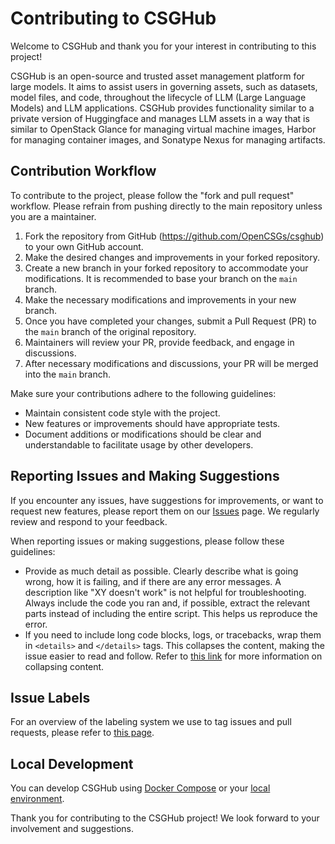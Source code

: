 Contributing to CSGHub
=======================

Welcome to CSGHub and thank you for your interest in contributing to this project!

CSGHub is an open-source and trusted asset management platform for large models. It aims to assist users in governing assets, such as datasets, model files, and code, throughout the lifecycle of LLM (Large Language Models) and LLM applications. CSGHub provides functionality similar to a private version of Huggingface and manages LLM assets in a way that is similar to OpenStack Glance for managing virtual machine images, Harbor for managing container images, and Sonatype Nexus for managing artifacts.

Contribution Workflow
----------------------

To contribute to the project, please follow the "fork and pull request" workflow. Please refrain from pushing directly to the main repository unless you are a maintainer.

1. Fork the repository from GitHub (https://github.com/OpenCSGs/csghub) to your own GitHub account.
2. Make the desired changes and improvements in your forked repository.
3. Create a new branch in your forked repository to accommodate your modifications. It is recommended to base your branch on the `main` branch.
4. Make the necessary modifications and improvements in your new branch.
5. Once you have completed your changes, submit a Pull Request (PR) to the `main` branch of the original repository.
6. Maintainers will review your PR, provide feedback, and engage in discussions.
7. After necessary modifications and discussions, your PR will be merged into the `main` branch.

Make sure your contributions adhere to the following guidelines:

- Maintain consistent code style with the project.
- New features or improvements should have appropriate tests.
- Document additions or modifications should be clear and understandable to facilitate usage by other developers.

Reporting Issues and Making Suggestions
----------------------

If you encounter any issues, have suggestions for improvements, or want to request new features, please report them on our [Issues](https://github.com/OpenCSGs/csghub/issues) page. We regularly review and respond to your feedback.

When reporting issues or making suggestions, please follow these guidelines:

- Provide as much detail as possible. Clearly describe what is going wrong, how it is failing, and if there are any error messages. A description like "XY doesn't work" is not helpful for troubleshooting. Always include the code you ran and, if possible, extract the relevant parts instead of including the entire script. This helps us reproduce the error.
- If you need to include long code blocks, logs, or tracebacks, wrap them in `<details>` and `</details>` tags. This collapses the content, making the issue easier to read and follow. Refer to [this link](https://developer.mozilla.org/en/docs/Web/HTML/Element/details) for more information on collapsing content.

Issue Labels
----------------------

For an overview of the labeling system we use to tag issues and pull requests, please refer to [this page](https://github.com/OpenCSGs/csghub/labels).  


Local Development
----------------------

You can develop CSGHub using [Docker Compose](https://github.com/OpenCSGs/csghub-installer/blob/main/docker-compose/csghub/README.md) or your [local environment](https://github.com/OpenCSGs/csghub/blob/main/docs/setup_en.md).  

Thank you for contributing to the CSGHub project! We look forward to your involvement and suggestions.
